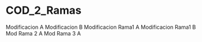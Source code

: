 # COD_2_Ramas
Modificacion A
Modificacion B
Modificacion Rama1 A
Modificacion Rama1 B
Mod Rama 2 A
Mod Rama 3 A